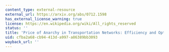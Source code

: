 ```yaml
---
content_type: external-resource
external_url: https://arxiv.org/abs/0712.1598
has_external_license_warning: true
license: https://en.wikipedia.org/wiki/All_rights_reserved
status: ''
title: 'Price of Anarchy in Transportation Networks: Efficiency and Optimality Control'
uid: cfba2a68-cb94-413d-a997-a86389bb3093
wayback_url: ''
---
```

